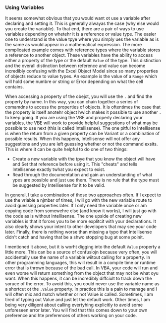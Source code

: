 ### Using Variables

It seems somewhat obvious that you would want ot use a variable after declaring and setting it. This is generally alwayas the case (why else would you create the variable). To that end, there are a pair of ways to use variables depending on whetehr it is a reference or value type. The easier one to understand is the value tpye where you simply ues the variable as is the same as would appear in a mathematical expression. The more complicated example comes with reference types where the variable stores a reference to another object. These variables have the ability to access either a property of the type or the default `Value` of the type. This distinction and the overall distinction between reference and value can become incredibly confusing with the Excel Object Model since so many properties of objects reduce to value types. An example is the value of a `Range` which will hold some numbre or string or Error depending on what the cell contains.

When accessing a property of the obejct, you will use the `.` and find the property by name. In this way, you can chain together a series of comamdns to access the properties of objects. It is oftentimes the case that the property is itself anotehr object hwich makes it possible to use another `.` to keep going. If you are using the VBE and properly declaring your variables, the VBE will work to provide helpful suggestions of what may be possible to use next (this is called Intellisense). The one pitful to Intellisense is when the return from a given property can be Variant or a combination of possible results. When this happens, Intellisense will not offer any suggestions and you are left guessing whether or not the command exsits. This is where it can be quite helpful to do one of two things:

- Create a new variable with the tpye that you know the object will have and Set that reference before using it. This "cheats" and tells Intellisense exactly twhat you expect to exist.
- Read through the documentation and gain an understanding of what ypes are possible and just use them. There is no rule that the type must be suggested by Intellisense for it to be valid.

In general, I take a combination of those two approaches often. If I expect to use the vriable a njmber of times, I will go with the new variable route to avoid guessing properties later. If I only need the variable once or am copying code from somewehre else (and know it works), I will just go with the code as is without Intellisense. The one upside of creating new variables is that it forces you to be more explitcit with your declarations. It also clearly shows your intent to other developers that may see your code later. Finally, there is nothing worse than missing a typo that Intellisense didn't catch and having that be a shwo stopping bug at some poinit.

I mentioned it above, but it is worht digging into the default `Value` property a little more. This can be a source of confusiojn because very often, you will accidentally use the name of a variable wiitout calling for a property. In other programming languages, this will result in a compile time or runtime error that is thrown because of the bad call. In VBA, your code will run and even worse will return something from the object that may not be what oyu want. When this happens, it can be incredibly diffciult to track down the soruce of the error. To avoid this, you could never use the variable name as a shortcut ot the `.Value` property. In practice this is a pain to manage and I will often mix and match whether or not Value is called. Sometimes, I am tired of typing out Value and just let the default work. Other times, I am being very diligent about calling evertyhing explicitly to avoid some unforeseen error later. You will find that this comes down to your own preference and hte preferences of others working on your code.

